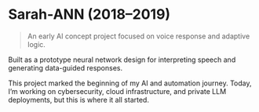 # Sarah-ANN (2018–2019)
> An early AI concept project focused on voice response and adaptive logic.

Built as a prototype neural network design for interpreting speech and generating data-guided responses.

This project marked the beginning of my AI and automation journey. Today, I’m working on cybersecurity, cloud infrastructure, and private LLM deployments, but this is where it all started.
